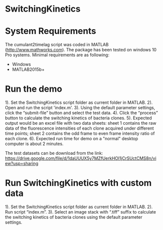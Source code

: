# SwitchingKinetics

# System Requirements

The cumulant2timelag script was coded in MATLAB (http://www.mathworks.com). The package has been tested on windows 10 Pro systems. Minimal requirements are as following:

- Windows
- MATLAB2015b+

# Run the demo

1). Set the SwitchingKinetics script folder as current folder in MATLAB.
2). Open and run the script 'index.m'.
3). Using the default parameter settings, click the “submit-file” button and select the test data.
4). Click the “process” button to calculate the switching kinetics of bacteria clones.
5). Expected output would be an excel file with two data sheets: sheet 1 contains the raw data of the fluorescence intensities of each clone acquired under different time points; sheet 2 contains the odd frame to even frame intensity ratio of each clone.
6). Expected run time for demo on a "normal" desktop computer is about 2 minutes.

The test datasets can be download from the link: https://drive.google.com/file/d/1daUUUX5y7MZfUerkHOl1jCrSUctCMS8n/view?usp=sharing

# Run SwitchingKinetics with custom data

1). Set the SwitchingKinetics script folder as current folder in MATLAB. 
2). Run script “index.m”.
3). Select an image stack with “.tiff” suffix to calculate the switching kinetics of bacteria clones using the default parameter settings.

